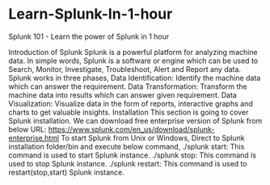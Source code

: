 # Learn-Splunk-In-1-hour
Splunk 101 - Learn the power of Splunk in 1 hour

Introduction of Splunk
Splunk is a powerful platform for analyzing machine data. In simple words, Splunk is a software or engine which can be used to Search, Monitor, Investigate, Troubleshoot, Alert and Report any data. 
Splunk works in three phases,
Data Identification: Identify the machine data which can answer the requirement.
Data Transformation: Transform the machine data into results which can answer given requirement.
Data Visualization: Visualize data in the form of reports, interactive graphs and charts to get valuable insights. 
Installation
This section is going to cover Splunk installation. We can download free enterprise version of Splunk from below URL:
https://www.splunk.com/en_us/download/splunk-enterprise.html
To start Splunk from Unix or Windows, Direct to Splunk installation folder/bin and execute below command,
./splunk start: This command is used to start Splunk instance.
./splunk stop: This command is used to stop Splunk instance.
./splunk restart: This command is used to restart(stop,start) Splunk instance.
